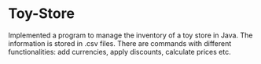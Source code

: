 # Toy-Store
Implemented a program to manage the inventory of a toy store in Java. The information is stored in .csv files. There are commands with different functionalities: add currencies, apply discounts, calculate prices etc.
